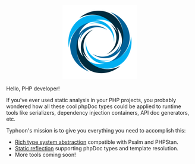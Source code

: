 <p align="center">
    <img src="https://github.com/typhoon-php/.github/raw/main/profile/logo.png" width="200" alt="Typhoon logo">
</p>

Hello, PHP developer!

If you've ever used static analysis in your PHP projects, you probably wondered how all these cool phpDoc types could be
applied to runtime tools like serializers, dependency injection containers, API doc generators, etc.

Typhoon's mission is to give you everything you need to accomplish this:

- [Rich type system abstraction](https://github.com/typhoon-php/type) compatible with Psalm
  and PHPStan.
- [Static reflection](https://github.com/typhoon-php/reflection) supporting phpDoc types and
  template resolution.
- More tools coming soon!
